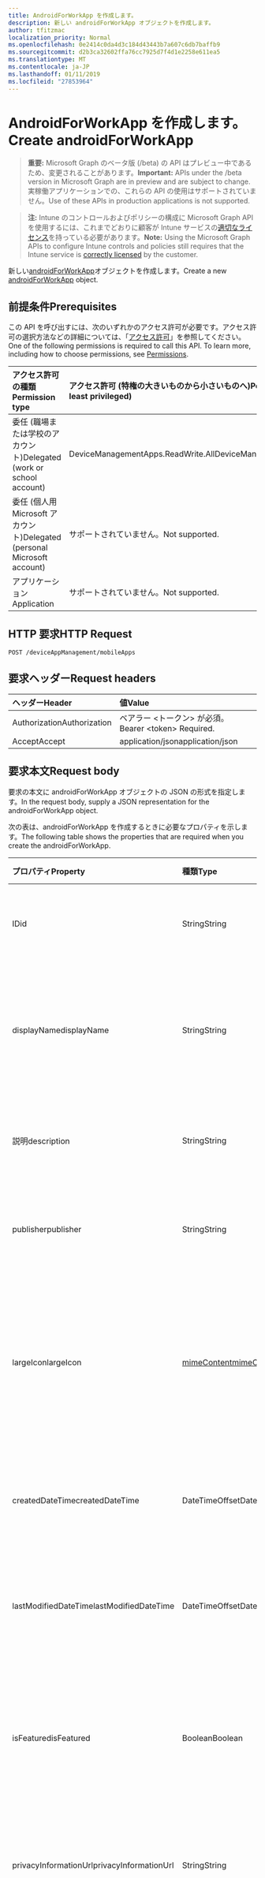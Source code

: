 ```yaml
---
title: AndroidForWorkApp を作成します。
description: 新しい androidForWorkApp オブジェクトを作成します。
author: tfitzmac
localization_priority: Normal
ms.openlocfilehash: 0e2414c0da4d3c184d43443b7a607c6db7baffb9
ms.sourcegitcommit: d2b3ca32602ffa76cc7925d7f4d1e2258e611ea5
ms.translationtype: MT
ms.contentlocale: ja-JP
ms.lasthandoff: 01/11/2019
ms.locfileid: "27853964"
---
```

# <a name="create-androidforworkapp"></a><span data-ttu-id="503e4-103">AndroidForWorkApp を作成します。</span><span class="sxs-lookup"><span data-stu-id="503e4-103">Create androidForWorkApp</span></span>

> <span data-ttu-id="503e4-104">**重要:** Microsoft Graph のベータ版 (/beta) の API はプレビュー中であるため、変更されることがあります。</span><span class="sxs-lookup"><span data-stu-id="503e4-104">**Important:** APIs under the /beta version in Microsoft Graph are in preview and are subject to change.</span></span> <span data-ttu-id="503e4-105">実稼働アプリケーションでの、これらの API の使用はサポートされていません。</span><span class="sxs-lookup"><span data-stu-id="503e4-105">Use of these APIs in production applications is not supported.</span></span>

> <span data-ttu-id="503e4-106">**注:** Intune のコントロールおよびポリシーの構成に Microsoft Graph API を使用するには、これまでどおりに顧客が Intune サービスの[適切なライセンス](https://go.microsoft.com/fwlink/?linkid=839381)を持っている必要があります。</span><span class="sxs-lookup"><span data-stu-id="503e4-106">**Note:** Using the Microsoft Graph APIs to configure Intune controls and policies still requires that the Intune service is [correctly licensed](https://go.microsoft.com/fwlink/?linkid=839381) by the customer.</span></span>

<span data-ttu-id="503e4-107">新しい[androidForWorkApp](../resources/intune-apps-androidforworkapp.md)オブジェクトを作成します。</span><span class="sxs-lookup"><span data-stu-id="503e4-107">Create a new [androidForWorkApp](../resources/intune-apps-androidforworkapp.md) object.</span></span>
## <a name="prerequisites"></a><span data-ttu-id="503e4-108">前提条件</span><span class="sxs-lookup"><span data-stu-id="503e4-108">Prerequisites</span></span>
<span data-ttu-id="503e4-p102">この API を呼び出すには、次のいずれかのアクセス許可が必要です。アクセス許可の選択方法などの詳細については、「[アクセス許可](/graph/permissions-reference)」を参照してください。</span><span class="sxs-lookup"><span data-stu-id="503e4-p102">One of the following permissions is required to call this API. To learn more, including how to choose permissions, see [Permissions](/graph/permissions-reference).</span></span>

|<span data-ttu-id="503e4-111">アクセス許可の種類</span><span class="sxs-lookup"><span data-stu-id="503e4-111">Permission type</span></span>|<span data-ttu-id="503e4-112">アクセス許可 (特権の大きいものから小さいものへ)</span><span class="sxs-lookup"><span data-stu-id="503e4-112">Permissions (from most to least privileged)</span></span>|
|:---|:---|
|<span data-ttu-id="503e4-113">委任 (職場または学校のアカウント)</span><span class="sxs-lookup"><span data-stu-id="503e4-113">Delegated (work or school account)</span></span>|<span data-ttu-id="503e4-114">DeviceManagementApps.ReadWrite.All</span><span class="sxs-lookup"><span data-stu-id="503e4-114">DeviceManagementApps.ReadWrite.All</span></span>|
|<span data-ttu-id="503e4-115">委任 (個人用 Microsoft アカウント)</span><span class="sxs-lookup"><span data-stu-id="503e4-115">Delegated (personal Microsoft account)</span></span>|<span data-ttu-id="503e4-116">サポートされていません。</span><span class="sxs-lookup"><span data-stu-id="503e4-116">Not supported.</span></span>|
|<span data-ttu-id="503e4-117">アプリケーション</span><span class="sxs-lookup"><span data-stu-id="503e4-117">Application</span></span>|<span data-ttu-id="503e4-118">サポートされていません。</span><span class="sxs-lookup"><span data-stu-id="503e4-118">Not supported.</span></span>|

## <a name="http-request"></a><span data-ttu-id="503e4-119">HTTP 要求</span><span class="sxs-lookup"><span data-stu-id="503e4-119">HTTP Request</span></span>
<!-- {
  "blockType": "ignored"
}
-->
``` http
POST /deviceAppManagement/mobileApps
```

## <a name="request-headers"></a><span data-ttu-id="503e4-120">要求ヘッダー</span><span class="sxs-lookup"><span data-stu-id="503e4-120">Request headers</span></span>
|<span data-ttu-id="503e4-121">ヘッダー</span><span class="sxs-lookup"><span data-stu-id="503e4-121">Header</span></span>|<span data-ttu-id="503e4-122">値</span><span class="sxs-lookup"><span data-stu-id="503e4-122">Value</span></span>|
|:---|:---|
|<span data-ttu-id="503e4-123">Authorization</span><span class="sxs-lookup"><span data-stu-id="503e4-123">Authorization</span></span>|<span data-ttu-id="503e4-124">ベアラー &lt;トークン&gt; が必須。</span><span class="sxs-lookup"><span data-stu-id="503e4-124">Bearer &lt;token&gt; Required.</span></span>|
|<span data-ttu-id="503e4-125">Accept</span><span class="sxs-lookup"><span data-stu-id="503e4-125">Accept</span></span>|<span data-ttu-id="503e4-126">application/json</span><span class="sxs-lookup"><span data-stu-id="503e4-126">application/json</span></span>|

## <a name="request-body"></a><span data-ttu-id="503e4-127">要求本文</span><span class="sxs-lookup"><span data-stu-id="503e4-127">Request body</span></span>
<span data-ttu-id="503e4-128">要求の本文に androidForWorkApp オブジェクトの JSON の形式を指定します。</span><span class="sxs-lookup"><span data-stu-id="503e4-128">In the request body, supply a JSON representation for the androidForWorkApp object.</span></span>

<span data-ttu-id="503e4-129">次の表は、androidForWorkApp を作成するときに必要なプロパティを示します。</span><span class="sxs-lookup"><span data-stu-id="503e4-129">The following table shows the properties that are required when you create the androidForWorkApp.</span></span>

|<span data-ttu-id="503e4-130">プロパティ</span><span class="sxs-lookup"><span data-stu-id="503e4-130">Property</span></span>|<span data-ttu-id="503e4-131">種類</span><span class="sxs-lookup"><span data-stu-id="503e4-131">Type</span></span>|<span data-ttu-id="503e4-132">説明</span><span class="sxs-lookup"><span data-stu-id="503e4-132">Description</span></span>|
|:---|:---|:---|
|<span data-ttu-id="503e4-133">ID</span><span class="sxs-lookup"><span data-stu-id="503e4-133">id</span></span>|<span data-ttu-id="503e4-134">String</span><span class="sxs-lookup"><span data-stu-id="503e4-134">String</span></span>|<span data-ttu-id="503e4-135">エンティティのキー。</span><span class="sxs-lookup"><span data-stu-id="503e4-135">Key of the entity.</span></span> <span data-ttu-id="503e4-136">[mobileApp](../resources/intune-apps-mobileapp.md) から継承します</span><span class="sxs-lookup"><span data-stu-id="503e4-136">Inherited from [mobileApp](../resources/intune-apps-mobileapp.md)</span></span>|
|<span data-ttu-id="503e4-137">displayName</span><span class="sxs-lookup"><span data-stu-id="503e4-137">displayName</span></span>|<span data-ttu-id="503e4-138">String</span><span class="sxs-lookup"><span data-stu-id="503e4-138">String</span></span>|<span data-ttu-id="503e4-139">管理者が提供またはインポートしたアプリのタイトル。</span><span class="sxs-lookup"><span data-stu-id="503e4-139">The admin provided or imported title of the app.</span></span> <span data-ttu-id="503e4-140">[mobileApp](../resources/intune-apps-mobileapp.md) から継承します</span><span class="sxs-lookup"><span data-stu-id="503e4-140">Inherited from [mobileApp](../resources/intune-apps-mobileapp.md)</span></span>|
|<span data-ttu-id="503e4-141">説明</span><span class="sxs-lookup"><span data-stu-id="503e4-141">description</span></span>|<span data-ttu-id="503e4-142">String</span><span class="sxs-lookup"><span data-stu-id="503e4-142">String</span></span>|<span data-ttu-id="503e4-143">アプリの説明。</span><span class="sxs-lookup"><span data-stu-id="503e4-143">The description of the app.</span></span> <span data-ttu-id="503e4-144">[mobileApp](../resources/intune-apps-mobileapp.md) から継承します</span><span class="sxs-lookup"><span data-stu-id="503e4-144">Inherited from [mobileApp](../resources/intune-apps-mobileapp.md)</span></span>|
|<span data-ttu-id="503e4-145">publisher</span><span class="sxs-lookup"><span data-stu-id="503e4-145">publisher</span></span>|<span data-ttu-id="503e4-146">String</span><span class="sxs-lookup"><span data-stu-id="503e4-146">String</span></span>|<span data-ttu-id="503e4-147">アプリの発行元。</span><span class="sxs-lookup"><span data-stu-id="503e4-147">The publisher of the app.</span></span> <span data-ttu-id="503e4-148">[mobileApp](../resources/intune-apps-mobileapp.md) から継承します</span><span class="sxs-lookup"><span data-stu-id="503e4-148">Inherited from [mobileApp](../resources/intune-apps-mobileapp.md)</span></span>|
|<span data-ttu-id="503e4-149">largeIcon</span><span class="sxs-lookup"><span data-stu-id="503e4-149">largeIcon</span></span>|[<span data-ttu-id="503e4-150">mimeContent</span><span class="sxs-lookup"><span data-stu-id="503e4-150">mimeContent</span></span>](../resources/intune-shared-mimecontent.md)|<span data-ttu-id="503e4-151">アプリの詳細に表示され、アイコンのアップロードに使用される大きなアイコン。</span><span class="sxs-lookup"><span data-stu-id="503e4-151">The large icon, to be displayed in the app details and used for upload of the icon.</span></span> <span data-ttu-id="503e4-152">[mobileApp](../resources/intune-apps-mobileapp.md) から継承します</span><span class="sxs-lookup"><span data-stu-id="503e4-152">Inherited from [mobileApp](../resources/intune-apps-mobileapp.md)</span></span>|
|<span data-ttu-id="503e4-153">createdDateTime</span><span class="sxs-lookup"><span data-stu-id="503e4-153">createdDateTime</span></span>|<span data-ttu-id="503e4-154">DateTimeOffset</span><span class="sxs-lookup"><span data-stu-id="503e4-154">DateTimeOffset</span></span>|<span data-ttu-id="503e4-155">アプリが作成された日時。</span><span class="sxs-lookup"><span data-stu-id="503e4-155">The date and time the app was created.</span></span> <span data-ttu-id="503e4-156">[mobileApp](../resources/intune-apps-mobileapp.md) から継承します</span><span class="sxs-lookup"><span data-stu-id="503e4-156">Inherited from [mobileApp](../resources/intune-apps-mobileapp.md)</span></span>|
|<span data-ttu-id="503e4-157">lastModifiedDateTime</span><span class="sxs-lookup"><span data-stu-id="503e4-157">lastModifiedDateTime</span></span>|<span data-ttu-id="503e4-158">DateTimeOffset</span><span class="sxs-lookup"><span data-stu-id="503e4-158">DateTimeOffset</span></span>|<span data-ttu-id="503e4-159">アプリが最後に変更された日時。</span><span class="sxs-lookup"><span data-stu-id="503e4-159">The date and time the app was last modified.</span></span> <span data-ttu-id="503e4-160">[mobileApp](../resources/intune-apps-mobileapp.md) から継承します</span><span class="sxs-lookup"><span data-stu-id="503e4-160">Inherited from [mobileApp](../resources/intune-apps-mobileapp.md)</span></span>|
|<span data-ttu-id="503e4-161">isFeatured</span><span class="sxs-lookup"><span data-stu-id="503e4-161">isFeatured</span></span>|<span data-ttu-id="503e4-162">Boolean</span><span class="sxs-lookup"><span data-stu-id="503e4-162">Boolean</span></span>|<span data-ttu-id="503e4-163">アプリが管理者のおすすめとしてマークされたかどうかを示す値。[mobileApp](../resources/intune-apps-mobileapp.md) から継承します</span><span class="sxs-lookup"><span data-stu-id="503e4-163">The value indicating whether the app is marked as featured by the admin. Inherited from [mobileApp](../resources/intune-apps-mobileapp.md)</span></span>|
|<span data-ttu-id="503e4-164">privacyInformationUrl</span><span class="sxs-lookup"><span data-stu-id="503e4-164">privacyInformationUrl</span></span>|<span data-ttu-id="503e4-165">String</span><span class="sxs-lookup"><span data-stu-id="503e4-165">String</span></span>|<span data-ttu-id="503e4-166">プライバシーに関する声明の URL。</span><span class="sxs-lookup"><span data-stu-id="503e4-166">The privacy statement Url.</span></span> <span data-ttu-id="503e4-167">[mobileApp](../resources/intune-apps-mobileapp.md) から継承します</span><span class="sxs-lookup"><span data-stu-id="503e4-167">Inherited from [mobileApp](../resources/intune-apps-mobileapp.md)</span></span>|
|<span data-ttu-id="503e4-168">informationUrl</span><span class="sxs-lookup"><span data-stu-id="503e4-168">informationUrl</span></span>|<span data-ttu-id="503e4-169">String</span><span class="sxs-lookup"><span data-stu-id="503e4-169">String</span></span>|<span data-ttu-id="503e4-170">詳細情報の URL。</span><span class="sxs-lookup"><span data-stu-id="503e4-170">The more information Url.</span></span> <span data-ttu-id="503e4-171">[mobileApp](../resources/intune-apps-mobileapp.md) から継承します</span><span class="sxs-lookup"><span data-stu-id="503e4-171">Inherited from [mobileApp](../resources/intune-apps-mobileapp.md)</span></span>|
|<span data-ttu-id="503e4-172">owner</span><span class="sxs-lookup"><span data-stu-id="503e4-172">owner</span></span>|<span data-ttu-id="503e4-173">String</span><span class="sxs-lookup"><span data-stu-id="503e4-173">String</span></span>|<span data-ttu-id="503e4-174">アプリの所有者。</span><span class="sxs-lookup"><span data-stu-id="503e4-174">The owner of the app.</span></span> <span data-ttu-id="503e4-175">[mobileApp](../resources/intune-apps-mobileapp.md) から継承します</span><span class="sxs-lookup"><span data-stu-id="503e4-175">Inherited from [mobileApp](../resources/intune-apps-mobileapp.md)</span></span>|
|<span data-ttu-id="503e4-176">developer</span><span class="sxs-lookup"><span data-stu-id="503e4-176">developer</span></span>|<span data-ttu-id="503e4-177">String</span><span class="sxs-lookup"><span data-stu-id="503e4-177">String</span></span>|<span data-ttu-id="503e4-178">アプリの開発者。</span><span class="sxs-lookup"><span data-stu-id="503e4-178">The developer of the app.</span></span> <span data-ttu-id="503e4-179">[mobileApp](../resources/intune-apps-mobileapp.md) から継承します</span><span class="sxs-lookup"><span data-stu-id="503e4-179">Inherited from [mobileApp](../resources/intune-apps-mobileapp.md)</span></span>|
|<span data-ttu-id="503e4-180">notes</span><span class="sxs-lookup"><span data-stu-id="503e4-180">notes</span></span>|<span data-ttu-id="503e4-181">String</span><span class="sxs-lookup"><span data-stu-id="503e4-181">String</span></span>|<span data-ttu-id="503e4-182">アプリ用のメモ。</span><span class="sxs-lookup"><span data-stu-id="503e4-182">Notes for the app.</span></span> <span data-ttu-id="503e4-183">[mobileApp](../resources/intune-apps-mobileapp.md) から継承します</span><span class="sxs-lookup"><span data-stu-id="503e4-183">Inherited from [mobileApp](../resources/intune-apps-mobileapp.md)</span></span>|
|<span data-ttu-id="503e4-184">uploadState</span><span class="sxs-lookup"><span data-stu-id="503e4-184">uploadState</span></span>|<span data-ttu-id="503e4-185">Int32</span><span class="sxs-lookup"><span data-stu-id="503e4-185">Int32</span></span>|<span data-ttu-id="503e4-186">アップロードの状態です。</span><span class="sxs-lookup"><span data-stu-id="503e4-186">The upload state.</span></span> <span data-ttu-id="503e4-187">[mobileApp](../resources/intune-apps-mobileapp.md) から継承します</span><span class="sxs-lookup"><span data-stu-id="503e4-187">Inherited from [mobileApp](../resources/intune-apps-mobileapp.md)</span></span>|
|<span data-ttu-id="503e4-188">publishingState</span><span class="sxs-lookup"><span data-stu-id="503e4-188">publishingState</span></span>|[<span data-ttu-id="503e4-189">mobileAppPublishingState</span><span class="sxs-lookup"><span data-stu-id="503e4-189">mobileAppPublishingState</span></span>](../resources/intune-apps-mobileapppublishingstate.md)|<span data-ttu-id="503e4-190">アプリの発行の状態。</span><span class="sxs-lookup"><span data-stu-id="503e4-190">The publishing state for the app.</span></span> <span data-ttu-id="503e4-191">アプリが発行されていない限り、アプリを割り当てることができません。</span><span class="sxs-lookup"><span data-stu-id="503e4-191">The app cannot be assigned unless the app is published.</span></span> <span data-ttu-id="503e4-192">[MobileApp](../resources/intune-apps-mobileapp.md)から継承されます。</span><span class="sxs-lookup"><span data-stu-id="503e4-192">Inherited from [mobileApp](../resources/intune-apps-mobileapp.md).</span></span> <span data-ttu-id="503e4-193">可能な値は、`notPublished`、`processing`、`published` です。</span><span class="sxs-lookup"><span data-stu-id="503e4-193">Possible values are: `notPublished`, `processing`, `published`.</span></span>|
|<span data-ttu-id="503e4-194">packageId</span><span class="sxs-lookup"><span data-stu-id="503e4-194">packageId</span></span>|<span data-ttu-id="503e4-195">String</span><span class="sxs-lookup"><span data-stu-id="503e4-195">String</span></span>|<span data-ttu-id="503e4-196">パッケージの識別子。</span><span class="sxs-lookup"><span data-stu-id="503e4-196">The package identifier.</span></span>|
|<span data-ttu-id="503e4-197">appIdentifier</span><span class="sxs-lookup"><span data-stu-id="503e4-197">appIdentifier</span></span>|<span data-ttu-id="503e4-198">String</span><span class="sxs-lookup"><span data-stu-id="503e4-198">String</span></span>|<span data-ttu-id="503e4-199">ID 名。</span><span class="sxs-lookup"><span data-stu-id="503e4-199">The Identity Name.</span></span>|
|<span data-ttu-id="503e4-200">usedLicenseCount</span><span class="sxs-lookup"><span data-stu-id="503e4-200">usedLicenseCount</span></span>|<span data-ttu-id="503e4-201">Int32</span><span class="sxs-lookup"><span data-stu-id="503e4-201">Int32</span></span>|<span data-ttu-id="503e4-202">使用中の VPP ライセンスの数。</span><span class="sxs-lookup"><span data-stu-id="503e4-202">The number of VPP licenses in use.</span></span>|
|<span data-ttu-id="503e4-203">totalLicenseCount</span><span class="sxs-lookup"><span data-stu-id="503e4-203">totalLicenseCount</span></span>|<span data-ttu-id="503e4-204">Int32</span><span class="sxs-lookup"><span data-stu-id="503e4-204">Int32</span></span>|<span data-ttu-id="503e4-205">VPP ライセンスの総数。</span><span class="sxs-lookup"><span data-stu-id="503e4-205">The total number of VPP licenses.</span></span>|
|<span data-ttu-id="503e4-206">appStoreUrl</span><span class="sxs-lookup"><span data-stu-id="503e4-206">appStoreUrl</span></span>|<span data-ttu-id="503e4-207">String</span><span class="sxs-lookup"><span data-stu-id="503e4-207">String</span></span>|<span data-ttu-id="503e4-208">作業ストア アプリケーションの URL を再生します。</span><span class="sxs-lookup"><span data-stu-id="503e4-208">The Play for Work Store app URL.</span></span>|



## <a name="response"></a><span data-ttu-id="503e4-209">応答</span><span class="sxs-lookup"><span data-stu-id="503e4-209">Response</span></span>
<span data-ttu-id="503e4-210">かどうかは成功すると、このメソッドが返されます、`201 Created`応答コードおよび応答の本文に[androidForWorkApp](../resources/intune-apps-androidforworkapp.md)オブジェクトです。</span><span class="sxs-lookup"><span data-stu-id="503e4-210">If successful, this method returns a `201 Created` response code and a [androidForWorkApp](../resources/intune-apps-androidforworkapp.md) object in the response body.</span></span>

## <a name="example"></a><span data-ttu-id="503e4-211">例</span><span class="sxs-lookup"><span data-stu-id="503e4-211">Example</span></span>
### <a name="request"></a><span data-ttu-id="503e4-212">要求</span><span class="sxs-lookup"><span data-stu-id="503e4-212">Request</span></span>
<span data-ttu-id="503e4-213">以下は、要求の例です。</span><span class="sxs-lookup"><span data-stu-id="503e4-213">Here is an example of the request.</span></span>
``` http
POST https://graph.microsoft.com/beta/deviceAppManagement/mobileApps
Content-type: application/json
Content-length: 855

{
  "@odata.type": "#microsoft.graph.androidForWorkApp",
  "displayName": "Display Name value",
  "description": "Description value",
  "publisher": "Publisher value",
  "largeIcon": {
    "@odata.type": "microsoft.graph.mimeContent",
    "type": "Type value",
    "value": "dmFsdWU="
  },
  "lastModifiedDateTime": "2017-01-01T00:00:35.1329464-08:00",
  "isFeatured": true,
  "privacyInformationUrl": "https://example.com/privacyInformationUrl/",
  "informationUrl": "https://example.com/informationUrl/",
  "owner": "Owner value",
  "developer": "Developer value",
  "notes": "Notes value",
  "uploadState": 11,
  "publishingState": "processing",
  "packageId": "Package Id value",
  "appIdentifier": "App Identifier value",
  "usedLicenseCount": 0,
  "totalLicenseCount": 1,
  "appStoreUrl": "https://example.com/appStoreUrl/"
}
```

### <a name="response"></a><span data-ttu-id="503e4-214">応答</span><span class="sxs-lookup"><span data-stu-id="503e4-214">Response</span></span>
<span data-ttu-id="503e4-p117">以下は、応答の例です。注:簡潔にするために、ここに示す応答オブジェクトは切り詰められている場合があります。すべてのプロパティは実際の呼び出しから返されます。</span><span class="sxs-lookup"><span data-stu-id="503e4-p117">Here is an example of the response. Note: The response object shown here may be truncated for brevity. All of the properties will be returned from an actual call.</span></span>
``` http
HTTP/1.1 201 Created
Content-Type: application/json
Content-Length: 963

{
  "@odata.type": "#microsoft.graph.androidForWorkApp",
  "id": "c5010785-0785-c501-8507-01c5850701c5",
  "displayName": "Display Name value",
  "description": "Description value",
  "publisher": "Publisher value",
  "largeIcon": {
    "@odata.type": "microsoft.graph.mimeContent",
    "type": "Type value",
    "value": "dmFsdWU="
  },
  "createdDateTime": "2017-01-01T00:02:43.5775965-08:00",
  "lastModifiedDateTime": "2017-01-01T00:00:35.1329464-08:00",
  "isFeatured": true,
  "privacyInformationUrl": "https://example.com/privacyInformationUrl/",
  "informationUrl": "https://example.com/informationUrl/",
  "owner": "Owner value",
  "developer": "Developer value",
  "notes": "Notes value",
  "uploadState": 11,
  "publishingState": "processing",
  "packageId": "Package Id value",
  "appIdentifier": "App Identifier value",
  "usedLicenseCount": 0,
  "totalLicenseCount": 1,
  "appStoreUrl": "https://example.com/appStoreUrl/"
}
```






